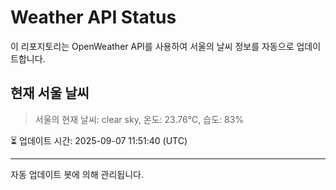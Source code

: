 
# Weather API Status

이 리포지토리는 OpenWeather API를 사용하여 서울의 날씨 정보를 자동으로 업데이트합니다.

## 현재 서울 날씨
> 서울의 현재 날씨: clear sky, 온도: 23.76°C, 습도: 83%

⏳ 업데이트 시간: 2025-09-07 11:51:40 (UTC)

---
자동 업데이트 봇에 의해 관리됩니다.
